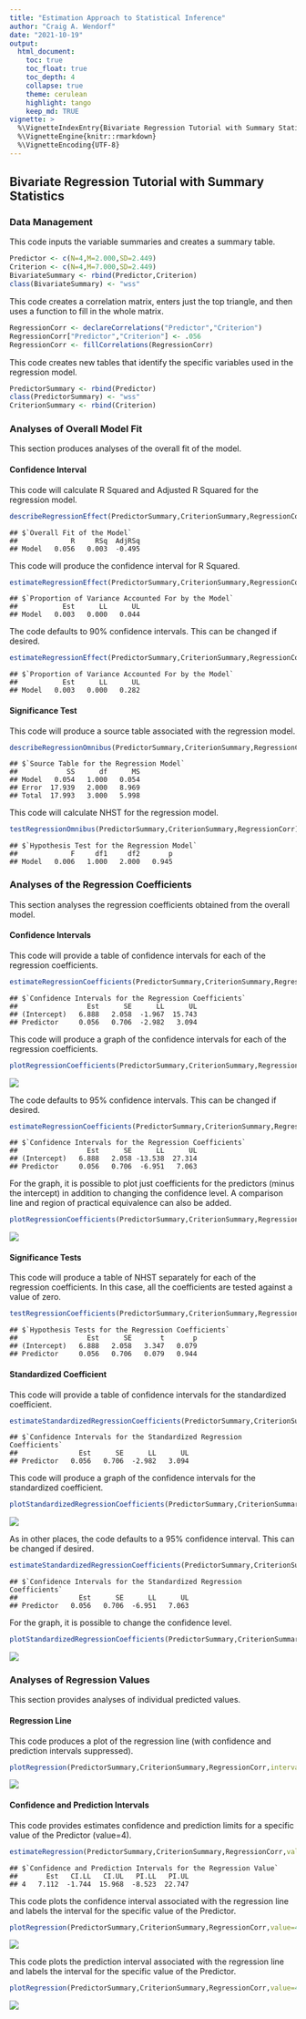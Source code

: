 ```yaml
---
title: "Estimation Approach to Statistical Inference"
author: "Craig A. Wendorf"
date: "2021-10-19"
output:
  html_document:
    toc: true
    toc_float: true
    toc_depth: 4
    collapse: true
    theme: cerulean
    highlight: tango
    keep_md: TRUE
vignette: >
  %\VignetteIndexEntry{Bivariate Regression Tutorial with Summary Statistics}
  %\VignetteEngine{knitr::rmarkdown}
  %\VignetteEncoding{UTF-8}
---
```






## Bivariate Regression Tutorial with Summary Statistics

### Data Management

This code inputs the variable summaries and creates a summary table.

```r
Predictor <- c(N=4,M=2.000,SD=2.449)
Criterion <- c(N=4,M=7.000,SD=2.449)
BivariateSummary <- rbind(Predictor,Criterion)
class(BivariateSummary) <- "wss"
```

This code creates a correlation matrix, enters just the top triangle, and then uses a function to fill in the whole matrix.

```r
RegressionCorr <- declareCorrelations("Predictor","Criterion")
RegressionCorr["Predictor","Criterion"] <- .056
RegressionCorr <- fillCorrelations(RegressionCorr)
```

This code creates new tables that identify the specific variables used in the regression model.

```r
PredictorSummary <- rbind(Predictor)
class(PredictorSummary) <- "wss"
CriterionSummary <- rbind(Criterion)
```

### Analyses of Overall Model Fit

This section produces analyses of the overall fit of the model.

#### Confidence Interval

This code will calculate R Squared and Adjusted R Squared for the regression model.

```r
describeRegressionEffect(PredictorSummary,CriterionSummary,RegressionCorr)
```

```
## $`Overall Fit of the Model`
##             R     RSq  AdjRSq
## Model   0.056   0.003  -0.495
```

This code will produce the confidence interval for R Squared.

```r
estimateRegressionEffect(PredictorSummary,CriterionSummary,RegressionCorr)
```

```
## $`Proportion of Variance Accounted For by the Model`
##           Est      LL      UL
## Model   0.003   0.000   0.044
```

The code defaults to 90% confidence intervals. This can be changed if desired.

```r
estimateRegressionEffect(PredictorSummary,CriterionSummary,RegressionCorr,conf.level=.95)
```

```
## $`Proportion of Variance Accounted For by the Model`
##           Est      LL      UL
## Model   0.003   0.000   0.282
```

#### Significance Test

This code will produce a source table associated with the regression model.

```r
describeRegressionOmnibus(PredictorSummary,CriterionSummary,RegressionCorr)
```

```
## $`Source Table for the Regression Model`
##            SS      df      MS
## Model   0.054   1.000   0.054
## Error  17.939   2.000   8.969
## Total  17.993   3.000   5.998
```

This code will calculate NHST for the regression model.

```r
testRegressionOmnibus(PredictorSummary,CriterionSummary,RegressionCorr)
```

```
## $`Hypothesis Test for the Regression Model`
##             F     df1     df2       p
## Model   0.006   1.000   2.000   0.945
```

### Analyses of the Regression Coefficients

This section analyses the regression coefficients obtained from the overall model.

#### Confidence Intervals 

This code will provide a table of confidence intervals for each of the regression coefficients.

```r
estimateRegressionCoefficients(PredictorSummary,CriterionSummary,RegressionCorr)
```

```
## $`Confidence Intervals for the Regression Coefficients`
##                 Est      SE      LL      UL
## (Intercept)   6.888   2.058  -1.967  15.743
## Predictor     0.056   0.706  -2.982   3.094
```

This code will produce a graph of the confidence intervals for each of the regression coefficients.

```r
plotRegressionCoefficients(PredictorSummary,CriterionSummary,RegressionCorr)
```

![](figures/Regression-BivariateCoeffA-1.png)<!-- -->

The code defaults to 95% confidence intervals. This can be changed if desired.

```r
estimateRegressionCoefficients(PredictorSummary,CriterionSummary,RegressionCorr,conf.level=.99)
```

```
## $`Confidence Intervals for the Regression Coefficients`
##                 Est      SE      LL      UL
## (Intercept)   6.888   2.058 -13.538  27.314
## Predictor     0.056   0.706  -6.951   7.063
```

For the graph, it is possible to plot just coefficients for the predictors (minus the intercept) in addition to changing the confidence level. A comparison line and region of practical equivalence can also be added.

```r
plotRegressionCoefficients(PredictorSummary,CriterionSummary,RegressionCorr,conf.level=.99,line=0,rope=c(-2,2),intercept=FALSE)
```

![](figures/Regression-BivariateCoeffB-1.png)<!-- -->

#### Significance Tests

This code will produce a table of NHST separately for each of the regression coefficients. In this case, all the coefficients are tested against a value of zero.

```r
testRegressionCoefficients(PredictorSummary,CriterionSummary,RegressionCorr)
```

```
## $`Hypothesis Tests for the Regression Coefficients`
##                 Est      SE       t       p
## (Intercept)   6.888   2.058   3.347   0.079
## Predictor     0.056   0.706   0.079   0.944
```

#### Standardized Coefficient

This code will provide a table of confidence intervals for the standardized coefficient.

```r
estimateStandardizedRegressionCoefficients(PredictorSummary,CriterionSummary,RegressionCorr)
```

```
## $`Confidence Intervals for the Standardized Regression Coefficients`
##               Est      SE      LL      UL
## Predictor   0.056   0.706  -2.982   3.094
```

This code will produce a graph of the confidence intervals for the standardized coefficient.

```r
plotStandardizedRegressionCoefficients(PredictorSummary,CriterionSummary,RegressionCorr)
```

![](figures/Regression-BivariateStandardA-1.png)<!-- -->

As in other places, the code defaults to a 95% confidence interval. This can be changed if desired.

```r
estimateStandardizedRegressionCoefficients(PredictorSummary,CriterionSummary,RegressionCorr,conf.level=.99)
```

```
## $`Confidence Intervals for the Standardized Regression Coefficients`
##               Est      SE      LL      UL
## Predictor   0.056   0.706  -6.951   7.063
```

For the graph, it is possible to change the confidence level.

```r
plotStandardizedRegressionCoefficients(PredictorSummary,CriterionSummary,RegressionCorr,conf.level=.99)
```

![](figures/Regression-BivariateStandardB-1.png)<!-- -->

### Analyses of Regression Values

This section provides analyses of individual predicted values.

#### Regression Line

This code produces a plot of the regression line (with confidence and prediction intervals suppressed).

```r
plotRegression(PredictorSummary,CriterionSummary,RegressionCorr,interval="none")
```

![](figures/Regression-BivariateLineA-1.png)<!-- -->

#### Confidence and Prediction Intervals

This code provides estimates confidence and prediction limits for a specific value of the Predictor (value=4).

```r
estimateRegression(PredictorSummary,CriterionSummary,RegressionCorr,value=4)
```

```
## $`Confidence and Prediction Intervals for the Regression Value`
##       Est   CI.LL   CI.UL   PI.LL   PI.UL
## 4   7.112  -1.744  15.968  -8.523  22.747
```

This code plots the confidence interval associated with the regression line and labels the interval for the specific value of the Predictor.

```r
plotRegression(PredictorSummary,CriterionSummary,RegressionCorr,value=4,interval="confidence")
```

![](figures/Regression-BivariateConfA-1.png)<!-- -->

This code plots the prediction interval associated with the regression line and labels the interval for the specific value of the Predictor.

```r
plotRegression(PredictorSummary,CriterionSummary,RegressionCorr,value=4,interval="prediction")
```

![](figures/Regression-BivariateConfB-1.png)<!-- -->
